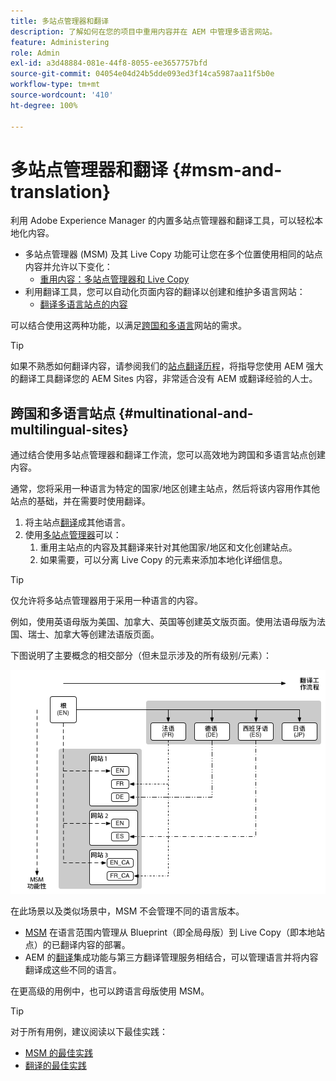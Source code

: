 ```yaml
---
title: 多站点管理器和翻译
description: 了解如何在您的项目中重用内容并在 AEM 中管理多语言网站。
feature: Administering
role: Admin
exl-id: a3d48884-081e-44f8-8055-ee3657757bfd
source-git-commit: 04054e04d24b5dde093ed3f14ca5987aa11f5b0e
workflow-type: tm+mt
source-wordcount: '410'
ht-degree: 100%

---
```


# 多站点管理器和翻译 {#msm-and-translation}

利用 Adobe Experience Manager 的内置多站点管理器和翻译工具，可以轻松本地化内容。

* 多站点管理器 (MSM) 及其 Live Copy 功能可让您在多个位置使用相同的站点内容并允许以下变化：
   * [重用内容：多站点管理器和 Live Copy](msm/overview.md)
* 利用翻译工具，您可以自动化页面内容的翻译以创建和维护多语言网站：
   * [翻译多语言站点的内容](translation/overview.md)

可以结合使用这两种功能，以满足[跨国和多语言](#multinational-and-multilingual-sites)网站的需求。

>[!TIP]
>
>如果不熟悉如何翻译内容，请参阅我们的[站点翻译历程](/help/journey-sites/translation/overview.md)，将指导您使用 AEM 强大的翻译工具翻译您的 AEM Sites 内容，非常适合没有 AEM 或翻译经验的人士。

## 跨国和多语言站点 {#multinational-and-multilingual-sites}

通过结合使用多站点管理器和翻译工作流，您可以高效地为跨国和多语言站点创建内容。

通常，您将采用一种语言为特定的国家/地区创建主站点，然后将该内容用作其他站点的基础，并在需要时使用翻译。

1. 将主站点[翻译](translation/overview.md)成其他语言。
1. 使用[多站点管理器](msm/overview.md)可以：
   1. 重用主站点的内容及其翻译来针对其他国家/地区和文化创建站点。
   1. 如果需要，可以分离 Live Copy 的元素来添加本地化详细信息。

>[!TIP]
>
>仅允许将多站点管理器用于采用一种语言的内容。
>
>例如，使用英语母版为美国、加拿大、英国等创建英文版页面。使用法语母版为法国、瑞士、加拿大等创建法语版页面。

下图说明了主要概念的相交部分（但未显示涉及的所有级别/元素）：

![本地化概述](assets/localization-overview.png)

在此场景以及类似场景中，MSM 不会管理不同的语言版本。

* [MSM](msm/overview.md) 在语言范围内管理从 Blueprint（即全局母版）到 Live Copy（即本地站点）的已翻译内容的部署。
* AEM 的[翻译](translation/overview.md)集成功能与第三方翻译管理服务相结合，可以管理语言并将内容翻译成这些不同的语言。

在更高级的用例中，也可以跨语言母版使用 MSM。

>[!TIP]
>
>对于所有用例，建议阅读以下最佳实践：
>
>* [MSM 的最佳实践](msm/best-practices.md)
>* [翻译的最佳实践](translation/best-practices.md)

